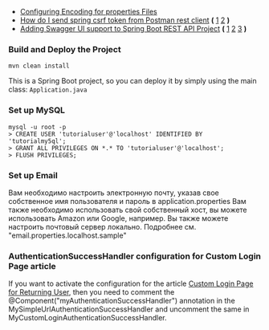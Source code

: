 
* [Configuring Encoding for properties Files](https://www.jetbrains.com/help/idea/configuring-encoding-for-properties-files.html)
* [How do I send spring csrf token from Postman rest client](https://stackoverflow.com/questions/27182701/how-do-i-send-spring-csrf-token-from-postman-rest-client)  **(** [1](https://stackoverflow.com/questions/27182701/how-do-i-send-spring-csrf-token-from-postman-rest-client/35925413) [2](https://stackoverflow.com/questions/27182701/how-do-i-send-spring-csrf-token-from-postman-rest-client/28316021) **)**
* [Adding Swagger UI support to Spring Boot REST API Project](https://unmesh.me/2017/01/01/adding-swagger-ui-support-to-spring-boot-rest-api-project)  **(** [1](https://stackoverflow.com/questions/37671125/how-to-configure-spring-security-to-allow-swagger-url-to-be-accessed-without-aut) [2](https://stackoverflow.com/questions/29897685/not-able-to-get-springfox-swagger-ui-working-with-spring-mvc) [3](https://github.com/springfox/springfox/issues/983) **)**

### Build and Deploy the Project
```
mvn clean install
```

This is a Spring Boot project, so you can deploy it by simply using the main class: `Application.java`


### Set up MySQL
```
mysql -u root -p 
> CREATE USER 'tutorialuser'@'localhost' IDENTIFIED BY 'tutorialmy5ql';
> GRANT ALL PRIVILEGES ON *.* TO 'tutorialuser'@'localhost';
> FLUSH PRIVILEGES;
```

### Set up Email

Вам необходимо настроить электронную почту, указав свое собственное имя пользователя и пароль в application.properties
Вам также необходимо использовать свой собственный хост, вы можете использовать Amazon или Google, например.
Вы также можете настроить почтовый сервер локально. Подробнее см.  "email.properties.localhost.sample"
### AuthenticationSuccessHandler configuration for Custom Login Page article
If you want to activate the configuration for the article [Custom Login Page for Returning User](http://www.baeldung.com/custom-login-page-for-returning-user), then you need to comment the @Component("myAuthenticationSuccessHandler") annotation in the MySimpleUrlAuthenticationSuccessHandler and uncomment the same in MyCustomLoginAuthenticationSuccessHandler.
